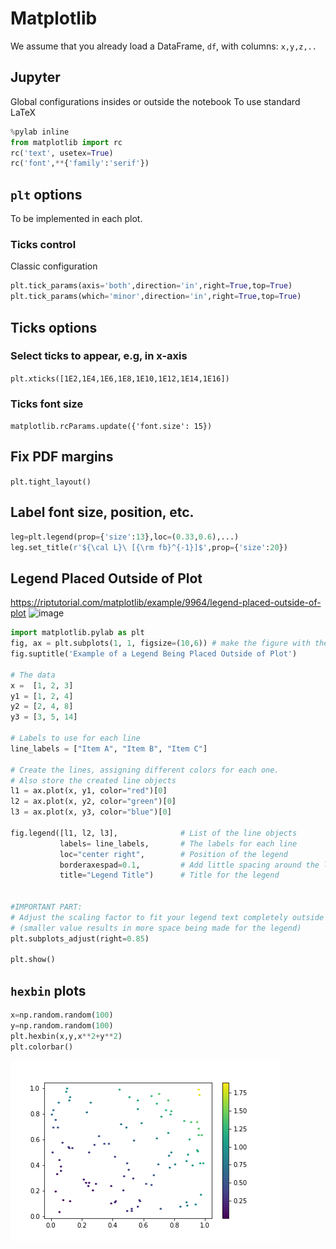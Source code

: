 # Matplotlib
We assume that you already load a DataFrame, `df`, with columns: `x,y,z,..`
## Jupyter
Global configurations insides or outside the notebook
To use standard LaTeX 
```python
%pylab inline
from matplotlib import rc
rc('text', usetex=True)
rc('font',**{'family':'serif'})
```
## `plt` options
To be implemented in each plot. 
### Ticks control 
Classic configuration
```python
plt.tick_params(axis='both',direction='in',right=True,top=True)
plt.tick_params(which='minor',direction='in',right=True,top=True)
```
## Ticks options
### Select ticks to appear, e.g, in x-axis
`plt.xticks([1E2,1E4,1E6,1E8,1E10,1E12,1E14,1E16])`
### Ticks font size
`matplotlib.rcParams.update({'font.size': 15})`
## Fix PDF margins
`plt.tight_layout()`
## Label font size, position, etc.
```python
leg=plt.legend(prop={'size':13},loc=(0.33,0.6),...)
leg.set_title(r'${\cal L}\ [{\rm fb}^{-1}]$',prop={'size':20})
```

## Legend Placed Outside of Plot
https://riptutorial.com/matplotlib/example/9964/legend-placed-outside-of-plot
![image](https://user-images.githubusercontent.com/655883/134273403-2de4b35c-7621-4c3c-9263-b2ba777cb13b.png)


```python
import matplotlib.pylab as plt
fig, ax = plt.subplots(1, 1, figsize=(10,6)) # make the figure with the size 10 x 6 inches
fig.suptitle('Example of a Legend Being Placed Outside of Plot')

# The data
x =  [1, 2, 3]
y1 = [1, 2, 4]
y2 = [2, 4, 8]
y3 = [3, 5, 14]

# Labels to use for each line
line_labels = ["Item A", "Item B", "Item C"]

# Create the lines, assigning different colors for each one.
# Also store the created line objects
l1 = ax.plot(x, y1, color="red")[0]
l2 = ax.plot(x, y2, color="green")[0]
l3 = ax.plot(x, y3, color="blue")[0]

fig.legend([l1, l2, l3],              # List of the line objects
           labels= line_labels,       # The labels for each line
           loc="center right",        # Position of the legend
           borderaxespad=0.1,         # Add little spacing around the legend box
           title="Legend Title")      # Title for the legend


#IMPORTANT PART:
# Adjust the scaling factor to fit your legend text completely outside the plot
# (smaller value results in more space being made for the legend)
plt.subplots_adjust(right=0.85)

plt.show()
```
## `hexbin` plots
```python
x=np.random.random(100)
y=np.random.random(100)
plt.hexbin(x,y,x**2+y**2)
plt.colorbar()
```
![image](https://raw.githubusercontent.com/restrepo/PythonTipsAndTricks/master/img/test.png)
